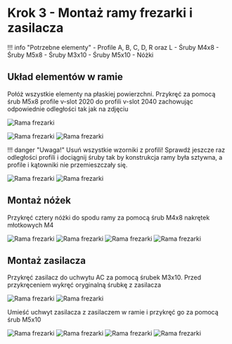 # Krok 3 - Montaż ramy frezarki i zasilacza

!!! info "Potrzebne elementy"
    - Profile A, B, C, D, R oraz L
    - Śruby M4x8
    - Śruby M5x8
    - Śruby M3x10
    - Śruby M5x10
    - Nóżki

## Układ elementów w ramie
Połóż wszystkie elementy na płaskiej powierzchni. Przykręć za pomocą śrub M5x8 profile v-slot 2020 do profili v-slot 2040 zachowując odpowiednie odległości tak jak na zdjęciu

![Rama frezarki](/MkDocsTest/resources/step3.1.webp)

![Rama frezarki](/MkDocsTest/resources/step3.2.webp)
![Rama frezarki](/MkDocsTest/resources/step3.3.webp)

!!! danger "Uwaga!"
    Usuń wszystkie wzorniki z profili! Sprawdź jeszcze raz odległości profili i dociągnij śruby tak by konstrukcja ramy była sztywna, a profile i kątowniki nie przemieszczały się.

![Rama frezarki](/MkDocsTest/resources/step3.4.webp)
![Rama frezarki](/MkDocsTest/resources/step3.5.webp)

## Montaż nóżek
Przykręć cztery nóżki do spodu ramy za pomocą śrub M4x8 nakrętek młotkowych M4

![Rama frezarki](/MkDocsTest/resources/step3.6.webp)
![Rama frezarki](/MkDocsTest/resources/step3.7.webp)
![Rama frezarki](/MkDocsTest/resources/step3.8.webp)
![Rama frezarki](/MkDocsTest/resources/step3.9.webp)

## Montaż zasilacza
Przykręć zasilacz do uchwytu AC za pomocą śrubek M3x10. Przed przykręceniem wykręć oryginalną śrubkę z zasilacza

![Rama frezarki](/MkDocsTest/resources/step3.10.webp)
![Rama frezarki](/MkDocsTest/resources/step3.11.webp)

Umieść uchwyt zasilacza z zasilaczem w ramie i przykręć go za pomocą śrub M5x10

![Rama frezarki](/MkDocsTest/resources/step3.12.webp)
![Rama frezarki](/MkDocsTest/resources/step3.13.webp)
![Rama frezarki](/MkDocsTest/resources/step3.14.webp)
![Rama frezarki](/MkDocsTest/resources/step3.15.webp)